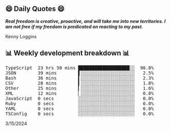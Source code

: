 ## 😄 Daily Quotes 😄

_**Real freedom is creative, proactive, and will take me into new territories. I am not free if my freedom is predicated on reacting to my past.**_

Kenny Loggins



## 📊 Weekly development breakdown 📊

<pre>TypeScript  23 hrs 50 mins ███████████████████░░  90.8%
JSON        39 mins        ▌░░░░░░░░░░░░░░░░░░░░   2.5%
Bash        36 mins        ▍░░░░░░░░░░░░░░░░░░░░   2.3%
CSV         28 mins        ▍░░░░░░░░░░░░░░░░░░░░   1.8%
Other       25 mins        ▎░░░░░░░░░░░░░░░░░░░░   1.6%
XML         12 mins        ▏░░░░░░░░░░░░░░░░░░░░   0.8%
JavaScript  0 secs         ░░░░░░░░░░░░░░░░░░░░░   0.0%
Ruby        0 secs         ░░░░░░░░░░░░░░░░░░░░░   0.0%
YAML        0 secs         ░░░░░░░░░░░░░░░░░░░░░   0.0%
TSConfig    0 secs         ░░░░░░░░░░░░░░░░░░░░░   0.0%</pre>

3/15/2024